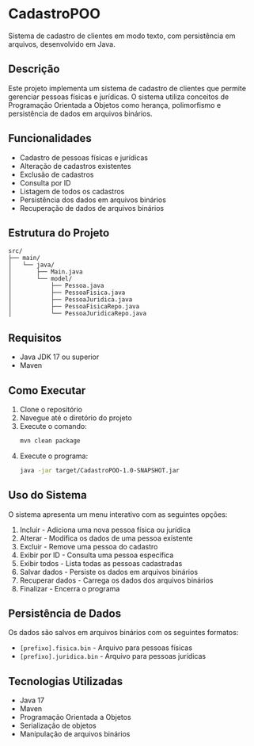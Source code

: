 # CadastroPOO

Sistema de cadastro de clientes em modo texto, com persistência em arquivos, desenvolvido em Java.

## Descrição

Este projeto implementa um sistema de cadastro de clientes que permite gerenciar pessoas físicas e jurídicas. O sistema utiliza conceitos de Programação Orientada a Objetos como herança, polimorfismo e persistência de dados em arquivos binários.

## Funcionalidades

- Cadastro de pessoas físicas e jurídicas
- Alteração de cadastros existentes
- Exclusão de cadastros
- Consulta por ID
- Listagem de todos os cadastros
- Persistência dos dados em arquivos binários
- Recuperação de dados de arquivos binários

## Estrutura do Projeto

```
src/
├── main/
│   └── java/
│       ├── Main.java
│       └── model/
│           ├── Pessoa.java
│           ├── PessoaFisica.java
│           ├── PessoaJuridica.java
│           ├── PessoaFisicaRepo.java
│           └── PessoaJuridicaRepo.java
```

## Requisitos

- Java JDK 17 ou superior
- Maven

## Como Executar

1. Clone o repositório
2. Navegue até o diretório do projeto
3. Execute o comando:
   ```bash
   mvn clean package
   ```
4. Execute o programa:
   ```bash
   java -jar target/CadastroPOO-1.0-SNAPSHOT.jar
   ```

## Uso do Sistema

O sistema apresenta um menu interativo com as seguintes opções:

1. Incluir - Adiciona uma nova pessoa física ou jurídica
2. Alterar - Modifica os dados de uma pessoa existente
3. Excluir - Remove uma pessoa do cadastro
4. Exibir por ID - Consulta uma pessoa específica
5. Exibir todos - Lista todas as pessoas cadastradas
6. Salvar dados - Persiste os dados em arquivos binários
7. Recuperar dados - Carrega os dados dos arquivos binários
8. Finalizar - Encerra o programa

## Persistência de Dados

Os dados são salvos em arquivos binários com os seguintes formatos:

- `[prefixo].fisica.bin` - Arquivo para pessoas físicas
- `[prefixo].juridica.bin` - Arquivo para pessoas jurídicas

## Tecnologias Utilizadas

- Java 17
- Maven
- Programação Orientada a Objetos
- Serialização de objetos
- Manipulação de arquivos binários
